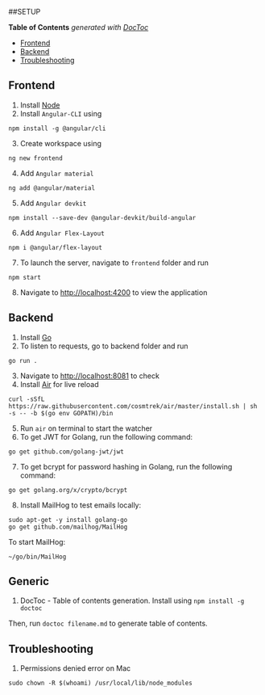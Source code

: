 ##SETUP
<!-- START doctoc generated TOC please keep comment here to allow auto update -->
<!-- DON'T EDIT THIS SECTION, INSTEAD RE-RUN doctoc TO UPDATE -->
**Table of Contents**  *generated with [DocToc](https://github.com/thlorenz/doctoc)*

- [Frontend](#frontend)
- [Backend](#backend)
- [Troubleshooting](#troubleshooting)

<!-- END doctoc generated TOC please keep comment here to allow auto update -->
## Frontend

1. Install [Node](https://nodejs.org/en/download/)
2. Install `Angular-CLI` using
```
npm install -g @angular/cli
```
3. Create workspace using 

```
ng new frontend
```
4. Add `Angular material`
```
ng add @angular/material
```
5. Add `Angular devkit`
```
npm install --save-dev @angular-devkit/build-angular
```
6. Add `Angular Flex-Layout`
```
npm i @angular/flex-layout
```
7. To launch the server, navigate to `frontend` folder and run 
```
npm start
```
8. Navigate to [http://localhost:4200](http://localhost:4200) to view the application

## Backend

1. Install [Go](https://go.dev/dl/)
2. To listen to requests, go to backend folder and run

```
go run .
```
3. Navigate to [http://localhost:8081](http://localhost:8081) to check
4. Install [Air](https://github.com/cosmtrek/air) for live reload 
```
curl -sSfL https://raw.githubusercontent.com/cosmtrek/air/master/install.sh | sh -s -- -b $(go env GOPATH)/bin
```
5. Run `air` on terminal to start the watcher
6. To get JWT for Golang, run the following command:

```
go get github.com/golang-jwt/jwt
```
7. To get bcrypt for password hashing in Golang, run the following command:

```
go get golang.org/x/crypto/bcrypt
```
8. Install MailHog to test emails locally:

```
sudo apt-get -y install golang-go
go get github.com/mailhog/MailHog
```
 To start MailHog:

```
~/go/bin/MailHog
```
   

## Generic
1. DocToc - Table of contents generation. Install using `npm install -g doctoc`

Then, run `doctoc filename.md` to generate table of contents.

## Troubleshooting

1. Permissions denied error on Mac

```
sudo chown -R $(whoami) /usr/local/lib/node_modules
```
